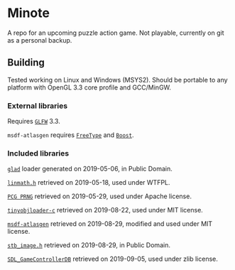# Minote
A repo for an upcoming puzzle action game. Not playable, currently on
git as a personal backup.

## Building
Tested working on Linux and Windows (MSYS2). Should be portable to any
platform with OpenGL 3.3 core profile and GCC/MinGW.

### External libraries
Requires [`GLFW`](https://www.glfw.org/) 3.3.

`msdf-atlasgen` requires
[`FreeType`](https://www.freetype.org/index.html) and
[`Boost`](https://www.boost.org/).

### Included libraries
[`glad`](https://glad.dav1d.de/) loader generated on 2019-05-06, in
Public Domain.

[`linmath.h`](https://github.com/datenwolf/linmath.h) retrieved on
2019-05-18, used under WTFPL.

[`PCG PRNG`](http://www.pcg-random.org/) retrieved on 2019-05-29, used
under Apache license.

[`tinyobjloader-c`](https://github.com/syoyo/tinyobjloader-c) retrieved
on 2019-08-22, used under MIT license.

[`msdf-atlasgen`](https://github.com/decimad/msdf-atlasgen) retrieved on
2019-08-29, modified and used under MIT license.

[`stb_image.h`](https://github.com/nothings/stb) retrieved on
2019-08-29, in Public Domain.

[`SDL_GameControllerDB`](https://github.com/gabomdq/SDL_GameControllerDB)
retrieved on 2019-09-05, used under zlib license.